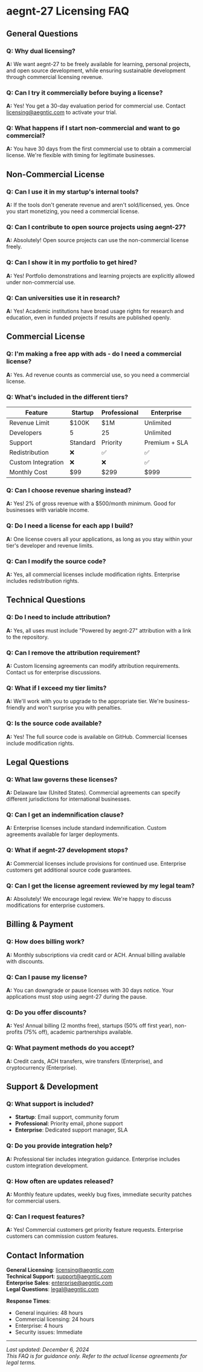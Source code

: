 # aegnt-27 Licensing FAQ

## General Questions

### Q: Why dual licensing?
**A:** We want aegnt-27 to be freely available for learning, personal projects, and open source development, while ensuring sustainable development through commercial licensing revenue.

### Q: Can I try it commercially before buying a license?
**A:** Yes! You get a 30-day evaluation period for commercial use. Contact licensing@aegntic.com to activate your trial.

### Q: What happens if I start non-commercial and want to go commercial?
**A:** You have 30 days from the first commercial use to obtain a commercial license. We're flexible with timing for legitimate businesses.

## Non-Commercial License

### Q: Can I use it in my startup's internal tools?
**A:** If the tools don't generate revenue and aren't sold/licensed, yes. Once you start monetizing, you need a commercial license.

### Q: Can I contribute to open source projects using aegnt-27?
**A:** Absolutely! Open source projects can use the non-commercial license freely.

### Q: Can I show it in my portfolio to get hired?
**A:** Yes! Portfolio demonstrations and learning projects are explicitly allowed under non-commercial use.

### Q: Can universities use it in research?
**A:** Yes! Academic institutions have broad usage rights for research and education, even in funded projects if results are published openly.

## Commercial License

### Q: I'm making a free app with ads - do I need a commercial license?
**A:** Yes. Ad revenue counts as commercial use, so you need a commercial license.

### Q: What's included in the different tiers?

| Feature | Startup | Professional | Enterprise |
|---------|---------|--------------|------------|
| Revenue Limit | $100K | $1M | Unlimited |
| Developers | 5 | 25 | Unlimited |
| Support | Standard | Priority | Premium + SLA |
| Redistribution | ❌ | ✅ | ✅ |
| Custom Integration | ❌ | ❌ | ✅ |
| Monthly Cost | $99 | $299 | $999 |

### Q: Can I choose revenue sharing instead?
**A:** Yes! 2% of gross revenue with a $500/month minimum. Good for businesses with variable income.

### Q: Do I need a license for each app I build?
**A:** One license covers all your applications, as long as you stay within your tier's developer and revenue limits.

### Q: Can I modify the source code?
**A:** Yes, all commercial licenses include modification rights. Enterprise includes redistribution rights.

## Technical Questions

### Q: Do I need to include attribution?
**A:** Yes, all uses must include "Powered by aegnt-27" attribution with a link to the repository.

### Q: Can I remove the attribution requirement?
**A:** Custom licensing agreements can modify attribution requirements. Contact us for enterprise discussions.

### Q: What if I exceed my tier limits?
**A:** We'll work with you to upgrade to the appropriate tier. We're business-friendly and won't surprise you with penalties.

### Q: Is the source code available?
**A:** Yes! The full source code is available on GitHub. Commercial licenses include modification rights.

## Legal Questions

### Q: What law governs these licenses?
**A:** Delaware law (United States). Commercial agreements can specify different jurisdictions for international businesses.

### Q: Can I get an indemnification clause?
**A:** Enterprise licenses include standard indemnification. Custom agreements available for larger deployments.

### Q: What if aegnt-27 development stops?
**A:** Commercial licenses include provisions for continued use. Enterprise customers get additional source code guarantees.

### Q: Can I get the license agreement reviewed by my legal team?
**A:** Absolutely! We encourage legal review. We're happy to discuss modifications for enterprise customers.

## Billing & Payment

### Q: How does billing work?
**A:** Monthly subscriptions via credit card or ACH. Annual billing available with discounts.

### Q: Can I pause my license?
**A:** You can downgrade or pause licenses with 30 days notice. Your applications must stop using aegnt-27 during the pause.

### Q: Do you offer discounts?
**A:** Yes! Annual billing (2 months free), startups (50% off first year), non-profits (75% off), academic partnerships available.

### Q: What payment methods do you accept?
**A:** Credit cards, ACH transfers, wire transfers (Enterprise), and cryptocurrency (Enterprise).

## Support & Development

### Q: What support is included?
- **Startup**: Email support, community forum
- **Professional**: Priority email, phone support  
- **Enterprise**: Dedicated support manager, SLA

### Q: Do you provide integration help?
**A:** Professional tier includes integration guidance. Enterprise includes custom integration development.

### Q: How often are updates released?
**A:** Monthly feature updates, weekly bug fixes, immediate security patches for commercial users.

### Q: Can I request features?
**A:** Yes! Commercial customers get priority feature requests. Enterprise customers can commission custom features.

## Contact Information

**General Licensing**: licensing@aegntic.com  
**Technical Support**: support@aegntic.com  
**Enterprise Sales**: enterprise@aegntic.com  
**Legal Questions**: legal@aegntic.com  

**Response Times**:
- General inquiries: 48 hours
- Commercial licensing: 24 hours  
- Enterprise: 4 hours
- Security issues: Immediate

---

*Last updated: December 6, 2024*  
*This FAQ is for guidance only. Refer to the actual license agreements for legal terms.*